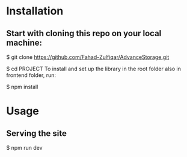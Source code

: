 
# Installation


## Start with cloning this repo on your local machine:

$ git clone https://github.com/Fahad-Zulfiqar/AdvanceStorage.git


$ cd PROJECT
To install and set up the library in the root folder also in frontend folder, run:

$ npm install 

# Usage
 ## Serving the site
$ npm run dev

